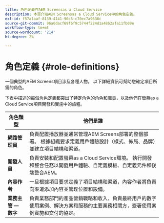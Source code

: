 ```yaml
---
title: 角色定義在AEM Screensas a Cloud Service
description: 本頁介紹AEM Screensas a Cloud Service中的角色定義。
exl-id: f57a1aaf-8139-4141-90c5-c70ec7a9630c
source-git-commit: 96a0dacf69f6f9c5744f224d1a48b2afa11fb09e
workflow-type: tm+mt
source-wordcount: '214'
ht-degree: 2%

---
```


# 角色定義 {#role-definitions}

一個典型的AEM Screens項目涉及各種人物。 以下詳細資訊可幫助您確定項目所需的角色。

下表中描述的每個角色定義都突出了特定角色的角色和職責，以及他們在螢幕as a Cloud Service項目開發和實施中的旅程。

| 角色類型 | 他們是誰 |
|--- |--- |
| **網路管理員** | 負責配置播放器並通常管理AEM Screens部署的整個部署。 根據組織要求定義用戶體驗設計（樣式、佈局、品牌）並建立項目結構和渠道。 |
| **開發人員** | 負責安裝和配置螢幕as a Cloud Service環境。 執行開發和整合任務以開發用戶體驗、自定義模板、自定義元件和後端整合AEM。 |
| **內容作者** | 一旦根據項目要求定義了項目結構和渠道，內容作者將負責向渠道添加內容並管理位置和設備。 |
| **業務主管 — 數字** | 負責業務部門的產品營銷戰略和收入、負責最終用戶的數字使用案例、解決方案和服務的主要業務相關方，簽署使用案例實施和交付的協定。 |
